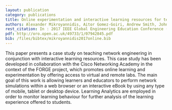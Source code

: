 ```yaml
---
layout: publication
category: publications
title: Online experimentation and interactive learning resources for teaching network engineering
authors: Alexander Mikroyannidis, Aitor Gomez-Goiri, Andrew Smith, John Domingue
rest_citation: In : 2017 IEEE Global Engineering Education Conference (EDUCON) (25-28 Apr 2017, Athens, Greece) (pp. 181-188)
pdf: http://oro.open.ac.uk/49733/1/07942845.pdf
bib: /files/bibtex/mikroyannidis2017online.bib
---
```


This paper presents a case study on teaching network engineering in conjunction with interactive learning resources.
This case study has been developed in collaboration with the Cisco Networking Academy in the context of the FORGE project, which promotes online learning and experimentation by offering access to virtual and remote labs. The main goal of this work is allowing learners and educators to perform network simulations within a web browser or an interactive eBook by using any type of mobile, tablet or desktop device.
Learning Analytics are employed in order to monitor learning behaviour for further analysis of the learning experience offered to students.
